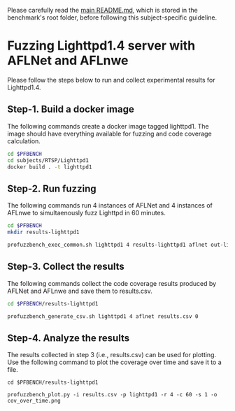 Please carefully read the [main README.md](../../../README.md), which is stored in the benchmark's root folder, before following this subject-specific guideline.

# Fuzzing Lighttpd1.4 server with AFLNet and AFLnwe
Please follow the steps below to run and collect experimental results for Lighttpd1.4.

## Step-1. Build a docker image
The following commands create a docker image tagged lighttpd1. The image should have everything available for fuzzing and code coverage calculation.

```bash
cd $PFBENCH
cd subjects/RTSP/Lighttpd1
docker build . -t lighttpd1
```

## Step-2. Run fuzzing
The following commands run 4 instances of AFLNet and 4 instances of AFLnwe to simultaenously fuzz Lighttpd in 60 minutes.

```bash
cd $PFBENCH
mkdir results-lighttpd1

profuzzbench_exec_common.sh lighttpd1 4 results-lighttpd1 aflnet out-lighttpd1-aflnet "-t 3000 -P HTTP -D 10000 -q 3 -s 3 -E -K -R -m none" 3600 5 &
```

## Step-3. Collect the results
The following commands collect the code coverage results produced by AFLNet and AFLnwe and save them to results.csv.

```bash
cd $PFBENCH/results-lighttpd1

profuzzbench_generate_csv.sh lighttpd1 4 aflnet results.csv 0
```

## Step-4. Analyze the results
The results collected in step 3 (i.e., results.csv) can be used for plotting. Use the following command to plot the coverage over time and save it to a file.

```
cd $PFBENCH/results-lighttpd1

profuzzbench_plot.py -i results.csv -p lighttpd1 -r 4 -c 60 -s 1 -o cov_over_time.png
```
